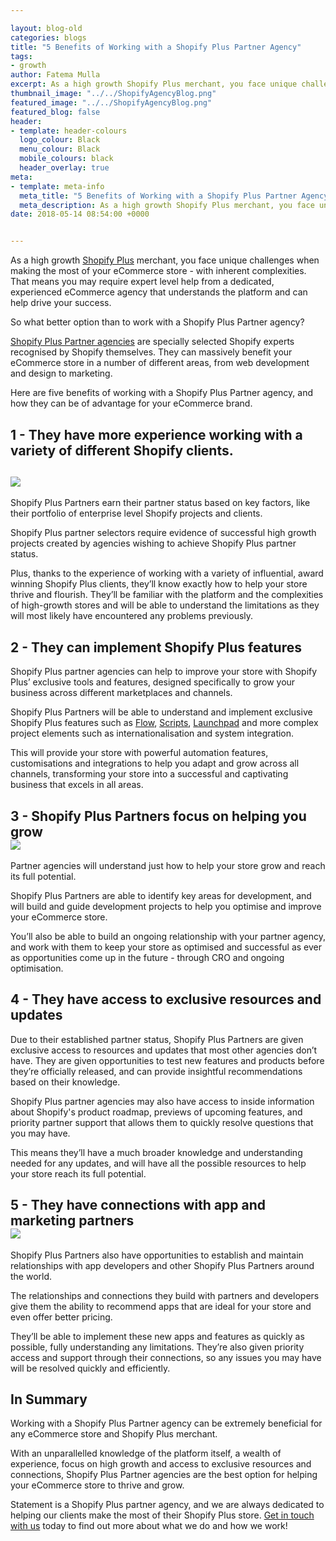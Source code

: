 ```yaml
--- 

layout: blog-old
categories: blogs
title: "5 Benefits of Working with a Shopify Plus Partner Agency"
tags:
- growth
author: Fatema Mulla
excerpt: As a high growth Shopify Plus merchant, you face unique challenges when making the most of your eCommerce store - with inherent complexities. That means you may require expert level help from a dedicated, experienced eCommerce agency that understands the platform and can help drive your success.
thumbnail_image: "../../ShopifyAgencyBlog.png"
featured_image: "../../ShopifyAgencyBlog.png"
featured_blog: false
header:
- template: header-colours
  logo_colour: Black
  menu_colour: Black
  mobile_colours: black
  header_overlay: true
meta:
- template: meta-info
  meta_title: "5 Benefits of Working with a Shopify Plus Partner Agency"
  meta_description: ​As a high growth Shopify Plus merchant, you face unique challenges when making the most of your eCommerce store - with inherent complexities. That means you may require expert level help from a dedicated, experienced eCommerce agency that understands the platform and can help drive your success.
date: 2018-05-14 08:54:00 +0000


--- 
```

As a high growth [Shopify Plus](https://www.shopify.co.uk/plus?ref=statement&utm_campaign=Statement%20Blog) merchant, you face unique challenges when making the most of your eCommerce store - with inherent complexities. That means you may require expert level help from a dedicated, experienced eCommerce agency that understands the platform and can help drive your success.

So what better option than to work with a Shopify Plus Partner agency?

[Shopify Plus Partner agencies](https://www.shopify.co.uk/plus/partners?ref=statement&utm_campaign=Statement%20Blog) are specially selected Shopify experts recognised by Shopify themselves. They can massively benefit your eCommerce store in a number of different areas, from web development and design to marketing.

Here are five benefits of working with a Shopify Plus Partner agency, and how they can be of advantage for your eCommerce brand.

  

1 - They have more experience working with a variety of different Shopify clients.
----------------------------------------------------------------------------------

![](https://lh4.googleusercontent.com/s4hdCViPh51LuHJJSoYtYkrbleMScGv__NLesPSEnOhARhUloNkp3qB8YvylDv9loBTVfd2DjEee_9lZewUET0v-bbZ2MnMvE0c05NZ7pmK41BY6mT5obKhiU24l07CHGAE-44WO)
-------------------------------------------------------------------------------------------------------------------------------------------------------------------------------

Shopify Plus Partners earn their partner status based on key factors, like their portfolio of enterprise level Shopify projects and clients.

Shopify Plus partner selectors require evidence of successful high growth projects created by agencies wishing to achieve Shopify Plus partner status.

Plus, thanks to the experience of working with a variety of influential, award winning Shopify Plus clients, they’ll know exactly how to help your store thrive and flourish. They’ll be familiar with the platform and the complexities of high-growth stores and will be able to understand the limitations as they will most likely have encountered any problems previously.

  

2 - They can implement Shopify Plus features
--------------------------------------------

Shopify Plus partner agencies can help to improve your store with Shopify Plus’ exclusive tools and features, designed specifically to grow your business across different marketplaces and channels.

Shopify Plus Partners will be able to understand and implement exclusive Shopify Plus features such as [Flow](https://apps.shopify.com/flow?ref=statement&utm_campaign=Statement%20Blog), [Scripts](https://help.shopify.com/manual/apps/apps-by-shopify/script-editor?ref=statement&utm_campaign=Statement%20Blog), [Launchpad](https://apps.shopify.com/launchpad?ref=statement&utm_campaign=Statement%20Blog) and more complex project elements such as internationalisation and system integration.

This will provide your store with powerful automation features, customisations and integrations to help you adapt and grow across all channels, transforming your store into a successful and captivating business that excels in all areas.

  

3 - Shopify Plus Partners focus on helping you grow  
![](https://lh4.googleusercontent.com/ToeYXXHtjaO07yx3vAxJTpwAxAltdCILqIdt-Way7PkX3EB53zs-iYdbCvxk1U9dXcN5L84PZeIMwV93IBIbwW26wmCjC_1yEEMBCyA8WwAMonUcSRzm8UeHTBfCnRHMLr9Bplim)
-------------------------------------------------------------------------------------------------------------------------------------------------------------------------------------------------------------------------------------

  
Partner agencies will understand just how to help your store grow and reach its full potential.

Shopify Plus Partners are able to identify key areas for development, and will build and guide development projects to help you optimise and improve your eCommerce store.

You’ll also be able to build an ongoing relationship with your partner agency, and work with them to keep your store as optimised and successful as ever as opportunities come up in the future - through CRO and ongoing optimisation.

  

4 - They have access to exclusive resources and updates
-------------------------------------------------------

Due to their established partner status, Shopify Plus Partners are given exclusive access to resources and updates that most other agencies don’t have. They are given opportunities to test new features and products before they’re officially released, and can provide insightful recommendations based on their knowledge.

Shopify Plus partner agencies may also have access to inside information about Shopify's product roadmap, previews of upcoming features, and priority partner support that allows them to quickly resolve questions that you may have.

This means they’ll have a much broader knowledge and understanding needed for any updates, and will have all the possible resources to help your store reach its full potential.

  

5 - They have connections with app and marketing partners  
![](https://lh4.googleusercontent.com/bYTecTMWr9elUzlLIB6OtYX_0VYBLW0vkYtZnS5SDV005nXhHSIKCPZ2xQ3kEVbCOAn7F11j6YETbBVGcaN6QIMP_-Wf-8m6TMFW5jtM46ai4SPOObpkNRDWW5wxu1dSTaJpouNq)
-------------------------------------------------------------------------------------------------------------------------------------------------------------------------------------------------------------------------------------------

Shopify Plus Partners also have opportunities to establish and maintain relationships with app developers and other Shopify Plus Partners around the world.

The relationships and connections they build with partners and developers give them the ability to recommend apps that are ideal for your store and even offer better pricing.

They’ll be able to implement these new apps and features as quickly as possible, fully understanding any limitations. They’re also given priority access and support through their connections, so any issues you may have will be resolved quickly and efficiently.

  

In Summary
----------

Working with a Shopify Plus Partner agency can be extremely beneficial for any eCommerce store and Shopify Plus merchant.

With an unparallelled knowledge of the platform itself, a wealth of experience, focus on high growth and access to exclusive resources and connections, Shopify Plus Partner agencies are the best option for helping your eCommerce store to thrive and grow.

Statement is a Shopify Plus partner agency, and we are always dedicated to helping our clients make the most of their Shopify Plus store. [Get in touch with us](https://www.statementagency.com/contact-us) today to find out more about what we do and how we work!